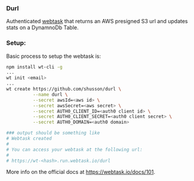 ### Durl
Authenticated [webtask](https://webtask.io/) that returns an AWS presigned S3
url and updates stats on a DynamnoDb Table.

### Setup:

Basic process to setup the webtask is:

```bash
npm install wt-cli -g
...
wt init <email>
...
wt create https://github.com/shusson/durl \
          --name durl \
          --secret awsId=<aws id> \
          --secret awsSecret=<aws secret> \
          --secret AUTH0_CLIENT_ID=<auth0 client id> \
          --secret AUTH0_CLIENT_SECRET=<auth0 client secret> \
          --secret AUTH0_DOMAIN=<auth0 domain>

### output should be something like
# Webtask created
#
# You can access your webtask at the following url:
#
# https://wt-<hash>.run.webtask.io/durl
```
More info on the official docs at https://webtask.io/docs/101.
